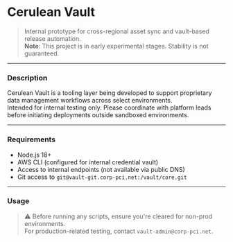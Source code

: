 # Cerulean Vault

> Internal prototype for cross-regional asset sync and vault-based release automation.  
> **Note**: This project is in early experimental stages. Stability is not guaranteed.

---

### Description

Cerulean Vault is a tooling layer being developed to support proprietary data management workflows across select environments.  
Intended for internal testing only. Please coordinate with platform leads before initiating deployments outside sandboxed environments.

---

### Requirements

- Node.js 18+
- AWS CLI (configured for internal credential vault)
- Access to internal endpoints (not available via public DNS)
- Git access to `git@vault-git.corp-pci.net:/vault/core.git`

---

### Usage

> ⚠️ Before running any scripts, ensure you're cleared for non-prod environments.  
> For production-related testing, contact `vault-admin@corp-pci.net`.


